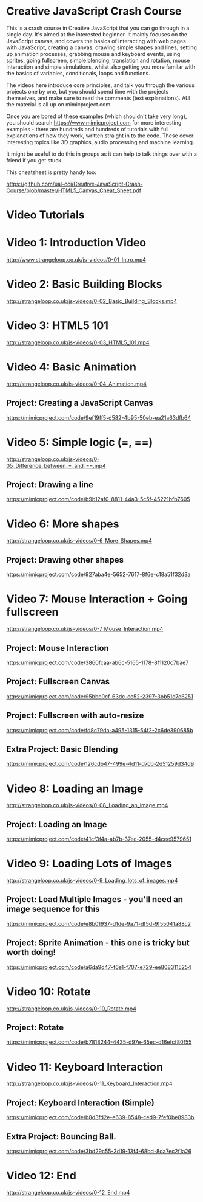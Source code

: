 # Creative JavaScript Crash Course

This is a crash course in Creative JavaScript that you can go through in a single day. It's aimed at the interested beginner. It mainly focuses on the JavaScript canvas, and covers the basics of interacting with web pages with JavaScript, creating a canvas, drawing simple shapes and lines, setting up animation processes, grabbing mouse and keyboard events, using sprites, going fullscreen, simple blending, translation and rotation, mouse interaction and simple simulations, whilst also getting you more familar with the basics of variables, conditionals, loops and functions. 

The videos here introduce core principles, and talk you through the various projects one by one, but you should spend time with the projects themselves, and make sure to read the comments (text explanations). ALl the material is all up on mimicproject.com.

Once you are bored of these examples (which shouldn't take very long), you should search https://www.mimicproject.com for more interesting examples - there are hundreds and hundreds of tutorials with full explanations of how they work, written straight in to the code. These cover interesting topics like 3D graphics, audio processing and machine learning.

It might be useful to do this in groups as it can help to talk things over with a friend if you get stuck.

This cheatsheet is pretty handy too:

https://github.com/ual-cci/Creative-JavaScript-Crash-Course/blob/master/HTML5_Canvas_Cheat_Sheet.pdf

# Video Tutorials

# Video 1: Introduction Video
http://www.strangeloop.co.uk/js-videos/0-01_Intro.mp4

# Video 2: Basic Building Blocks
http://strangeloop.co.uk/js-videos/0-02_Basic_Building_Blocks.mp4

# Video 3: HTML5 101
http://strangeloop.co.uk/js-videos/0-03_HTML5_101.mp4

# Video 4: Basic Animation
http://strangeloop.co.uk/js-videos/0-04_Animation.mp4

## Project: Creating a JavaScript Canvas
https://mimicproject.com/code/9ef19ff5-d582-4b95-50eb-ea21a63dfb64

# Video 5: Simple logic (=, ==)
http://strangeloop.co.uk/js-videos/0-05_Difference_between_=_and_==.mp4
## Project: Drawing a line
https://mimicproject.com/code/b9b12af0-8811-44a3-5c5f-45221bfb7605

# Video 6: More shapes
http://strangeloop.co.uk/js-videos/0-6_More_Shapes.mp4
## Project: Drawing other shapes
https://mimicproject.com/code/927aba4e-5652-7617-8f6e-c18a51f32d3a

# Video 7: Mouse Interaction + Going fullscreen
http://strangeloop.co.uk/js-videos/0-7_Mouse_Interaction.mp4

## Project: Mouse Interaction
https://mimicproject.com/code/3860fcaa-ab6c-5165-1178-8f1120c7bae7
## Project: Fullscreen Canvas
https://mimicproject.com/code/95bbe0cf-63dc-cc52-2397-3bb51d7e6251
## Project: Fullscreen with auto-resize
https://mimicproject.com/code/fd8c79da-a495-1315-54f2-2c6de390685b
## Extra Project: Basic Blending
https://mimicproject.com/code/126cdb47-499e-4d11-d7cb-2d51259d34d9

# Video 8: Loading an Image
http://strangeloop.co.uk/js-videos/0-08_Loading_an_image.mp4
## Project: Loading an Image
https://mimicproject.com/code/41cf3f4a-ab7b-37ec-2055-d4cee9579651

# Video 9: Loading Lots of Images
http://strangeloop.co.uk/js-videos/0-9_Loading_lots_of_images.mp4
## Project: Load Multiple Images - you'll need an image sequence for this
https://mimicproject.com/code/e8b01937-d1de-9a71-df5d-9f55041a88c2
## Project: Sprite Animation - this one is tricky but worth doing!
https://mimicproject.com/code/a6da9d47-f6e1-f707-e729-ee8083115254

# Video 10: Rotate
http://strangeloop.co.uk/js-videos/0-10_Rotate.mp4
## Project: Rotate
https://mimicproject.com/code/b7818244-4435-d97e-65ec-d16efcf80f55

# Video 11: Keyboard Interaction
http://strangeloop.co.uk/js-videos/0-11_Keyboard_Interaction.mp4
## Project: Keyboard Interaction (Simple)
https://mimicproject.com/code/b8d3fd2e-e639-8548-ced9-7fef0be8983b

## Extra Project: Bouncing Ball.
https://mimicproject.com/code/3bd29c55-3d19-13f4-68bd-8da7ec2f1a26

# Video 12: End
http://strangeloop.co.uk/js-videos/0-12_End.mp4
